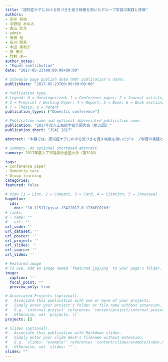 ```yaml
---
title: "認知症ケアにおける気づきを促す映像を用いたグループ学習の実践と評価"
authors:
- 宗形 初枝
- 中野目 あゆみ
- 香山 壮太
- admin
- 坂根 裕
- 石川 翔吾
- 本田 美和子
- 原 寿夫
- 竹林 洋一
author_notes:
- "Equal contribution"
date: "2017-05-23T00:00:00+09:00"

# Schedule page publish date (NOT publication's date).
publishDate: "2017-05-23T00:00:00+09:00"

# Publication type.
# Legend: 0 = Uncategorized; 1 = Conference paper; 2 = Journal article;
# 3 = Preprint / Working Paper; 4 = Report; 5 = Book; 6 = Book section;
# 7 = Thesis; 8 = Patent
publication_types: ["Domestic conference"]

# Publication name and optional abbreviated publication name.
publication: "2017年度人工知能学会全国大会（第31回）"
publication_short: "JSAI 2017"

abstract: "本稿では，認知症ケアにおける気づきを促す映像を用いたグループ学習の実践と評価 ついて述べる．ケアの実践映像に対してコメント映像を付与することで，学習者の客観的な振り返りを支援する仕組みを構築した．病院職員９名に対して，それぞれ約１０名によるコメントを付与し，ケアの振り返りを行なった．その結果，映像を用いた振り返りが学習者の気づきを促し，ケア技術の向上が見られた．"

# Summary. An optional shortened abstract.
summary: 2017年度人工知能学会全国大会（第31回）

tags:
- Conference paper
- Dementia care
- Group learning
categories: 
featured: false

# View (1 = List, 2 = Compact, 3 = Card, 4 = Citation, 5 = Showcase)
hugoblox:
  ids:
    doi: "10.11517/pjsai.JSAI2017.0_1I3NFC02b3"
# links:
# - name: ""
#   url: ""
url_code: ''
url_dataset: ''
url_poster: ''
url_project: ''
url_slides: ''
url_source: ''
url_video: ''

# Featured image
# To use, add an image named `featured.jpg/png` to your page's folder. 
image:
  caption: ''
  focal_point: ""
  preview_only: true

# Associated Projects (optional).
#   Associate this publication with one or more of your projects.
#   Simply enter your project's folder or file name without extension.
#   E.g. `internal-project` references `content/project/internal-project/index.md`.
#   Otherwise, set `projects: []`.
projects: []

# Slides (optional).
#   Associate this publication with Markdown slides.
#   Simply enter your slide deck's filename without extension.
#   E.g. `slides: "example"` references `content/slides/example/index.md`.
#   Otherwise, set `slides: ""`.
slides: ""
---
```

